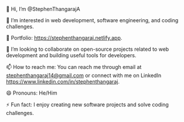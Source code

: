 👋 Hi, I’m @StephenThangarajA

👀 I’m interested in web development, software engineering, and coding challenges.

🌱 Portfolio: https://stephenthangaraj.netlify.app.

💞️ I’m looking to collaborate on open-source projects related to web development and building useful tools for developers.

📫 How to reach me: You can reach me through email at stephenthangaraj14@gmail.com or connect with me on LinkedIn https://www.linkedin.com/in/stephenthangaraj.

😄 Pronouns: He/Him

⚡ Fun fact: I enjoy creating new software projects and solve coding challenges.
